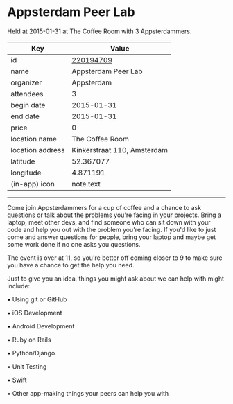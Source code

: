 # Appsterdam Peer Lab
Held at 2015-01-31 at The Coffee Room with 3 Appsterdammers.
        
|Key|Value
|---|---|
|id|[220194709](https://www.meetup.com/appsterdam/events/220194709/)|
|name|Appsterdam Peer Lab|
|organizer|Appsterdam|
|attendees|3|
|begin date|2015-01-31|
|end date|2015-01-31|
|price|0|
|location name|The Coffee Room|
|location address|Kinkerstraat 110, Amsterdam|
|latitude|52.367077|
|longitude|4.871191|
|(in-app) icon|note.text|

---

Come join Appsterdammers for a cup of coffee and a chance to ask questions or talk about the problems you're facing in your projects. Bring a laptop, meet other devs, and find someone who can sit down with your code and help you out with the problem you're facing. If you'd like to just come and answer questions for people, bring your laptop and maybe get some work done if no one asks you questions.

The event is over at 11, so you're better off coming closer to 9 to make sure you have a chance to get the help you need.

Just to give you an idea, things you might ask about we can help with might include:

• Using git or GitHub

• iOS Development

• Android Development

• Ruby on Rails

• Python/Django

• Unit Testing

• Swift

• Other app-making things your peers can help you with


